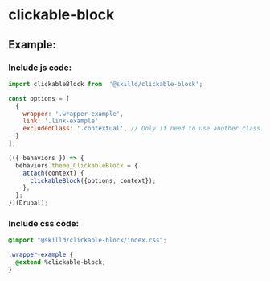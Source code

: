 # clickable-block

## Example:

### Include js code:

```javascript
import clickableBlock from  '@skilld/clickable-block';

const options = [
  {
    wrapper: '.wrapper-example',
    link: '.link-example',
    excludedClass: '.contextual', // Only if need to use another class. Now this parameter allows to click on the contextual links.
  }
];

(({ behaviors }) => {
  behaviors.theme_ClickableBlock = {
    attach(context) {
      clickableBlock({options, context});
    },
  };
})(Drupal);
```

### Include css code:

```css
@import "@skilld/clickable-block/index.css";

.wrapper-example {
  @extend %clickable-block;
}
``` 